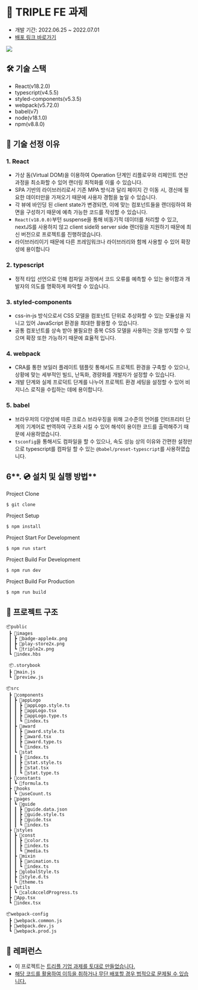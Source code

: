 # 🛫 TRIPLE FE 과제
- 개발 기간: 2022.06.25 ~ 2022.07.01
- [배포 링크 바로가기](https://62bf13878c1376030ad0d31c--resplendent-sable-4f3b57.netlify.app/)  

<img src="https://user-images.githubusercontent.com/65222200/176926536-0b241eac-a880-4fe2-9772-a0fe63527e5f.gif">

## 🛠️ 기술 스택
- React(v18.2.0)
- typescript(v4.5.5)
- styled-components(v5.3.5)
- webpack(v5.72.0)
- babel(v7)
- node(v18.1.0)
- npm(v8.8.0)

## 📄 기술 선정 이유

### **1. React**
- 가상 돔(Virtual DOM)을 이용하여 Operation 단계인 리플로우와 리페인트 연산 과정을 최소화할 수 있어 랜더링 최적화를 이룰 수 있습니다.
- SPA 기반의 라이브러리로서 기존 MPA 방식과 달리 페이지 간 이동 시, 갱신에 필요한 데이터만을 가져오기 때문에 사용자 경험을 높일 수 있습니다.
- 각 뷰에 바인딩 된 client state가 변경되면, 이에 맞는 컴포넌트들을 랜더링하여 화면을 구성하기 때문에 예측 가능한 코드를 작성할 수 있습니다.
- `React(v18.0.0)`부턴 suspense을 통해 비동기적 데이터를 처리할 수 있고, nextJS를 사용하지 않고 client side와 server side 렌더링을 지원하기 때문에
   최신 버전으로 프로젝트를 진행하였습니다.
- 라이브러리이기 때문에 다른 프레임워크나 라이브러리와 함께 사용할 수 있어 확장성에 용이합니다

### **2. typescript**
- 정적 타입 선언으로 인해 컴파일 과정에서 코드 오류를 예측할 수 있는 용이함과 개발자의 의도를 명확하게 파악할 수 있습니다.

### **3. styled-components**
- css-in-js 방식으로서 CSS 모델을 컴포넌트 단위로 추상화할 수 있는 모듈성을 지니고 있어 JavaScript 환경을 최대한 활용할 수 있습니다.
- 공통 컴포넌트를 상속 받아 불필요한 중복 CSS 모델을 사용하는 것을 방지할 수 있으며 확장 또한 가능하기 때문에 효율적 입니다.

### **4. webpack**
- CRA를 통한 보일러 플레이트 템플릿 통해서도 프로젝트 환경을 구축할 수 있으나, 상황에 맞는 세부적인 빌드, 난독화, 경량화를 개발자가 설정할 수 있습니다.
- 개발 단계와 실제 프로덕트 단계를 나누어 프로젝트 환경 세팅을 설정할 수 있어 비지니스 로직을 수립하는 데에 용이합니다.

### **5. babel**
- 브라우저의 다양성에 따른 크로스 브라우징을 위해 고수준의 언어를 인터프리터 단계의 기계어로 번역하여 구조화 시킬 수 있어 해석이 용이한 코드를 출력해주기 때문에 사용하였습니다.
- `tsconfig`을 통해서도 컴파일을 할 수 있으나, 속도 성능 상의 이유와 간편한 설정만으로 typescript를 컴파일 할 수 있는 `@babel/preset-typescript`를 사용하였습니다.


## 6**. 💿 설치 및 실행 방법**

Project Clone

`$ git clone` 

Project Setup

`$ npm install`

Project Start For Development

`$ npm run start`

Project Build For Development

`$ npm run dev`

Project Build For Production

`$ npm run build`


## 🌲 프로젝트 구조

```
📦public
 ┣ 📂images
 ┃ ┣ 📜badge-apple4x.png
 ┃ ┣ 📜play-store2x.png
 ┃ ┗ 📜triple2x.png
 ┗ 📜index.hbs
 
 📦.storybook
 ┣ 📜main.js
 ┗ 📜preview.js
 
📦src
 ┣ 📂components
 ┃ ┣ 📂appLogo
 ┃ ┃ ┣ 📜appLogo.style.ts
 ┃ ┃ ┣ 📜appLogo.tsx
 ┃ ┃ ┣ 📜appLogo.type.ts
 ┃ ┃ ┗ 📜index.ts
 ┃ ┣ 📂award
 ┃ ┃ ┣ 📜award.style.ts
 ┃ ┃ ┣ 📜award.tsx
 ┃ ┃ ┣ 📜award.type.ts
 ┃ ┃ ┗ 📜index.ts
 ┃ ┗ 📂stat
 ┃ ┃ ┣ 📜index.ts
 ┃ ┃ ┣ 📜stat.style.ts
 ┃ ┃ ┣ 📜stat.tsx
 ┃ ┃ ┗ 📜stat.type.ts
 ┣ 📂constants
 ┃ ┗ 📜formula.ts
 ┣ 📂hooks
 ┃ ┗ 📜useCount.ts
 ┣ 📂pages
 ┃ ┗ 📂guide
 ┃ ┃ ┣ 📜guide.data.json
 ┃ ┃ ┣ 📜guide.style.ts
 ┃ ┃ ┣ 📜guide.tsx
 ┃ ┃ ┗ 📜index.ts
 ┣ 📂styles
 ┃ ┣ 📂const
 ┃ ┃ ┣ 📜color.ts
 ┃ ┃ ┣ 📜index.ts
 ┃ ┃ ┗ 📜media.ts
 ┃ ┣ 📂mixin
 ┃ ┃ ┣ 📜animation.ts
 ┃ ┃ ┗ 📜index.ts
 ┃ ┣ 📜globalStyle.ts
 ┃ ┣ 📜style.d.ts
 ┃ ┗ 📜theme.ts
 ┣ 📂utils
 ┃ ┗ 📜calcAcceldProgress.ts
 ┣ 📜App.tsx
 ┗ 📜index.tsx

📦webpack-config
 ┣ 📜webpack.common.js
 ┣ 📜webpack.dev.js
 ┗ 📜webpack.prod.js
```

## 📕 레퍼런스

- 이 프로젝트는 <u>[트리플](https://triple.guide/) 기업 과제를 토대로 만들었습니다.
- 해당 코드를 활용하여 이득을 취하거나 무단 배포할 경우 법적으로 문제될 수 있습니다.

